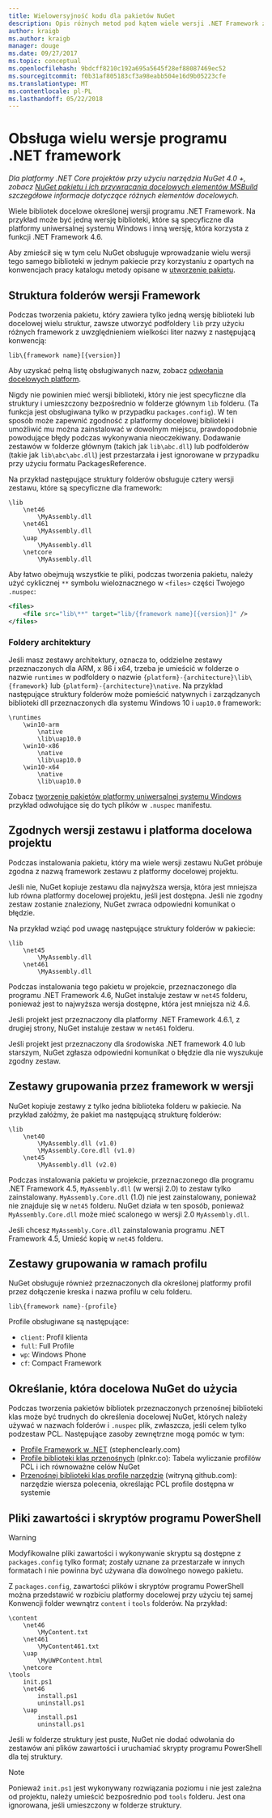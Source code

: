 ```yaml
---
title: Wielowersyjność kodu dla pakietów NuGet
description: Opis różnych metod pod kątem wiele wersji .NET Framework z w ramach jednego pakietu NuGet.
author: kraigb
ms.author: kraigb
manager: douge
ms.date: 09/27/2017
ms.topic: conceptual
ms.openlocfilehash: 9bdcff8210c192a695a5645f28ef88087469ec52
ms.sourcegitcommit: f0b31af805183cf3a98eabb504e16d9b05223cfe
ms.translationtype: MT
ms.contentlocale: pl-PL
ms.lasthandoff: 05/22/2018
---
```

# <a name="supporting-multiple-net-framework-versions"></a>Obsługa wielu wersje programu .NET framework

*Dla platformy .NET Core projektów przy użyciu narzędzia NuGet 4.0 +, zobacz [NuGet pakietu i ich przywracania docelowych elementów MSBuild](../reference/msbuild-targets.md) szczegółowe informacje dotyczące różnych elementów docelowych.*

Wiele bibliotek docelowe określonej wersji programu .NET Framework. Na przykład może być jedną wersję biblioteki, które są specyficzne dla platformy uniwersalnej systemu Windows i inną wersję, która korzysta z funkcji .NET Framework 4.6.

Aby zmieścił się w tym celu NuGet obsługuje wprowadzanie wielu wersji tego samego biblioteki w jednym pakiecie przy korzystaniu z opartych na konwencjach pracy katalogu metody opisane w [utworzenie pakietu](../create-packages/creating-a-package.md#from-a-convention-based-working-directory).

## <a name="framework-version-folder-structure"></a>Struktura folderów wersji Framework

Podczas tworzenia pakietu, który zawiera tylko jedną wersję biblioteki lub docelowej wielu struktur, zawsze utworzyć podfoldery `lib` przy użyciu różnych framework z uwzględnieniem wielkości liter nazwy z następującą konwencją:

    lib\{framework name}[{version}]

Aby uzyskać pełną listę obsługiwanych nazw, zobacz [odwołania docelowych platform](../reference/target-frameworks.md#supported-frameworks).

Nigdy nie powinien mieć wersji biblioteki, który nie jest specyficzne dla struktury i umieszczony bezpośrednio w folderze głównym `lib` folderu. (Ta funkcja jest obsługiwana tylko w przypadku `packages.config`). W ten sposób może zapewnić zgodność z platformy docelowej biblioteki i umożliwić mu można zainstalować w dowolnym miejscu, prawdopodobnie powodujące błędy podczas wykonywania nieoczekiwany. Dodawanie zestawów w folderze głównym (takich jak `lib\abc.dll`) lub podfolderów (takie jak `lib\abc\abc.dll`) jest przestarzała i jest ignorowane w przypadku przy użyciu formatu PackagesReference.

Na przykład następujące struktury folderów obsługuje cztery wersji zestawu, które są specyficzne dla framework:

    \lib
        \net46
            \MyAssembly.dll
        \net461
            \MyAssembly.dll
        \uap
            \MyAssembly.dll
        \netcore
            \MyAssembly.dll

Aby łatwo obejmują wszystkie te pliki, podczas tworzenia pakietu, należy użyć cyklicznej `**` symbolu wieloznacznego w `<files>` części Twojego `.nuspec`:

```xml
<files>
    <file src="lib\**" target="lib/{framework name}[{version}]" />
</files>
```

### <a name="architecture-specific-folders"></a>Foldery architektury

Jeśli masz zestawy architektury, oznacza to, oddzielne zestawy przeznaczonych dla ARM, x 86 i x64, trzeba je umieścić w folderze o nazwie `runtimes` w podfoldery o nazwie `{platform}-{architecture}\lib\{framework}` lub `{platform}-{architecture}\native`. Na przykład następujące struktury folderów może pomieścić natywnych i zarządzanych biblioteki dll przeznaczonych dla systemu Windows 10 i `uap10.0` framework:

    \runtimes
        \win10-arm
            \native
            \lib\uap10.0
        \win10-x86
            \native
            \lib\uap10.0
        \win10-x64
            \native
            \lib\uap10.0

Zobacz [tworzenie pakietów platformy uniwersalnej systemu Windows](../guides/create-uwp-packages.md) przykład odwołujące się do tych plików w `.nuspec` manifestu.

## <a name="matching-assembly-versions-and-the-target-framework-in-a-project"></a>Zgodnych wersji zestawu i platforma docelowa projektu

Podczas instalowania pakietu, który ma wiele wersji zestawu NuGet próbuje zgodna z nazwą framework zestawu z platformy docelowej projektu.

Jeśli nie, NuGet kopiuje zestawu dla najwyższa wersja, która jest mniejsza lub równa platformy docelowej projektu, jeśli jest dostępna. Jeśli nie zgodny zestaw zostanie znaleziony, NuGet zwraca odpowiedni komunikat o błędzie.

Na przykład wziąć pod uwagę następujące struktury folderów w pakiecie:

    \lib
        \net45
            \MyAssembly.dll
        \net461
            \MyAssembly.dll

Podczas instalowania tego pakietu w projekcie, przeznaczonego dla programu .NET Framework 4.6, NuGet instaluje zestaw w `net45` folderu, ponieważ jest to najwyższa wersja dostępne, która jest mniejsza niż 4.6.

Jeśli projekt jest przeznaczony dla platformy .NET Framework 4.6.1, z drugiej strony, NuGet instaluje zestaw w `net461` folderu.

Jeśli projekt jest przeznaczony dla środowiska .NET framework 4.0 lub starszym, NuGet zgłasza odpowiedni komunikat o błędzie dla nie wyszukuje zgodny zestaw.

## <a name="grouping-assemblies-by-framework-version"></a>Zestawy grupowania przez framework w wersji

NuGet kopiuje zestawy z tylko jedna biblioteka folderu w pakiecie. Na przykład załóżmy, że pakiet ma następującą strukturę folderów:

    \lib
        \net40
            \MyAssembly.dll (v1.0)
            \MyAssembly.Core.dll (v1.0)
        \net45
            \MyAssembly.dll (v2.0)

Podczas instalowania pakietu w projekcie, przeznaczonego dla programu .NET Framework 4.5, `MyAssembly.dll` (w wersji 2.0) to zestaw tylko zainstalowany. `MyAssembly.Core.dll` (1.0) nie jest zainstalowany, ponieważ nie znajduje się w `net45` folderu. NuGet działa w ten sposób, ponieważ `MyAssembly.Core.dll` może mieć scalonego w wersji 2.0 `MyAssembly.dll`.

Jeśli chcesz `MyAssembly.Core.dll` zainstalowania programu .NET Framework 4.5, Umieść kopię w `net45` folderu.

## <a name="grouping-assemblies-by-framework-profile"></a>Zestawy grupowania w ramach profilu

NuGet obsługuje również przeznaczonych dla określonej platformy profil przez dołączenie kreska i nazwa profilu w celu folderu.

    lib\{framework name}-{profile}

Profile obsługiwane są następujące:

- `client`: Profil klienta
- `full`: Full Profile
- `wp`: Windows Phone
- `cf`: Compact Framework

## <a name="determining-which-nuget-target-to-use"></a>Określanie, która docelowa NuGet do użycia

Podczas tworzenia pakietów bibliotek przeznaczonych przenośnej biblioteki klas może być trudnych do określenia docelowej NuGet, których należy używać w nazwach folderów i `.nuspec` plik, zwłaszcza, jeśli celem tylko podzestaw PCL. Następujące zasoby zewnętrzne mogą pomóc w tym:

- [Profile Framework w .NET](http://blog.stephencleary.com/2012/05/framework-profiles-in-net.html) (stephenclearly.com)
- [Profile biblioteki klas przenośnych](http://embed.plnkr.co/03ck2dCtnJogBKHJ9EjY/preview) (plnkr.co): Tabela wyliczanie profilów PCL i ich równoważne celów NuGet
- [Przenośnej biblioteki klas profile narzędzie](https://github.com/StephenCleary/PortableLibraryProfiles) (witryną github.com): narzędzie wiersza polecenia, określając PCL profile dostępna w systemie

## <a name="content-files-and-powershell-scripts"></a>Pliki zawartości i skryptów programu PowerShell

> [!Warning]
> Modyfikowalne pliki zawartości i wykonywanie skryptu są dostępne z `packages.config` tylko format; zostały uznane za przestarzałe w innych formatach i nie powinna być używana dla dowolnego nowego pakietu.

Z `packages.config`, zawartości plików i skryptów programu PowerShell można przedstawić w rozbiciu platformy docelowej przy użyciu tej samej Konwencji folder wewnątrz `content` i `tools` folderów. Na przykład:

    \content
        \net46
            \MyContent.txt
        \net461
            \MyContent461.txt
        \uap
            \MyUWPContent.html
        \netcore
    \tools
        init.ps1
        \net46
            install.ps1
            uninstall.ps1
        \uap
            install.ps1
            uninstall.ps1

Jeśli w folderze struktury jest puste, NuGet nie dodać odwołania do zestawów ani plików zawartości i uruchamiać skrypty programu PowerShell dla tej struktury.

> [!Note]
> Ponieważ `init.ps1` jest wykonywany rozwiązania poziomu i nie jest zależna od projektu, należy umieścić bezpośrednio pod `tools` folderu. Jest ona ignorowana, jeśli umieszczony w folderze struktury.
